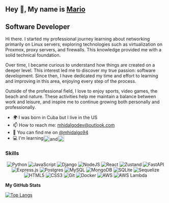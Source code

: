 <h2>Hey 👋, My name is <a href="https://www.linkedin.com/in/mhidalgo94/">Mario</a></h2>

Software Developer
------------------------------------------------------

<p>Hi there. I started my professional journey learning about networking primarily on Linux servers, exploring technologies such as virtualization on Proxmox, proxy servers, and firewalls. This knowledge provided me with a solid technical foundation.

Over time, I became curious to understand how things are created on a deeper level. This interest led me to discover my true passion: software development. Since then, I have dedicated my time and effort to learning and improving in this area, enjoying every step of the process.

Outside of the professional field, I love to enjoy sports, video games, the beach and nature. These activities help me maintain a balance between work and leisure, and inspire me to continue growing both personally and professionally.</p>


* 🌍  I was born in Cuba but I live in the US
* 📫 How to reach me: mhidalgodev@outlook.com
* 💼 You can find me on <a href="https://www.linkedin.com/in/monicampowell/">@mhidalgo94</a>
* <span style="display: flex; flex-direction: row; align-items:center">💻   I'm learning  <img src="https://img.shields.io/badge/rust-000000?style=for-the-badge&logo=rust&logoColor=white" height="20"> and  <img src="https://img.shields.io/badge/typescript-007ACC?style=for-the-badge&logo=typescript&logoColor=white" height="20">
</span>

### Skills

<div align="center">
 
 ![Python](https://img.shields.io/badge/python-3670A0?style=for-the-badge&logo=python&logoColor=ffdd54)
 ![JavaScript](https://img.shields.io/badge/javascript-%23323330.svg?style=for-the-badge&logo=javascript&logoColor=%23F7DF1E)
 ![Django](https://img.shields.io/badge/django-092E20?style=for-the-badge&logo=django&logoColor=white)
 ![NodeJS](https://img.shields.io/badge/node.js-6DA55F?style=for-the-badge&logo=node.js&logoColor=white)
 ![React](https://img.shields.io/badge/react-%2320232a.svg?style=for-the-badge&logo=react&logoColor=%2361DAFB)
 ![Zustand](https://img.shields.io/badge/zustand-%23000000.svg?style=for-the-badge&logo=zustand&logoColor=white)
![FastAPI](https://img.shields.io/badge/fastapi-109989?style=for-the-badge&logo=fastapi&logoColor=white)
 ![Express.js](https://img.shields.io/badge/express.js-%23404d59.svg?style=for-the-badge&logo=express&logoColor=%2361DAFB)
 ![Postgres](https://img.shields.io/badge/postgres-%23316192.svg?style=for-the-badge&logo=postgresql&logoColor=white)
 ![MySQL](https://img.shields.io/badge/MySQL-4479A1?style=for-the-badge&logo=mysql&logoColor=white)
 ![MongoDB](https://img.shields.io/badge/MongoDB-47A248?style=for-the-badge&logo=mongodb&logoColor=white)
 ![SQLite](https://img.shields.io/badge/sqlite-%2307405e.svg?style=for-the-badge&logo=sqlite&logoColor=white)
 ![Sequelize](https://img.shields.io/badge/Sequelize-52B0E7?style=for-the-badge&logo=Sequelize&logoColor=white)
 ![HTML5](https://img.shields.io/badge/html5-%23E34F26.svg?style=for-the-badge&logo=html5&logoColor=white)
 ![CSS3](https://img.shields.io/badge/css3-%231572B6.svg?style=for-the-badge&logo=css3&logoColor=white)
 ![Git](https://img.shields.io/badge/git-%23F05033.svg?style=for-the-badge&logo=git&logoColor=white)
 ![Docker](https://img.shields.io/badge/docker-%230db7ed.svg?style=for-the-badge&logo=docker&logoColor=white)
 ![AWS](https://img.shields.io/badge/AWS-%23FF9900.svg?style=for-the-badge&logo=amazon-aws&logoColor=white)
 ![AWS Lambda](https://img.shields.io/badge/AWS_Lambda-FF9900?style=for-the-badge&logo=aws-lambda&logoColor=white)

</div>


<b>My GitHub Stats</b>

[![Top Langs](https://github-readme-stats.vercel.app/api/top-langs/?username=mhidalgo94&layout=compact)](https://github.com/mhidalgo94/github-readme-stats)